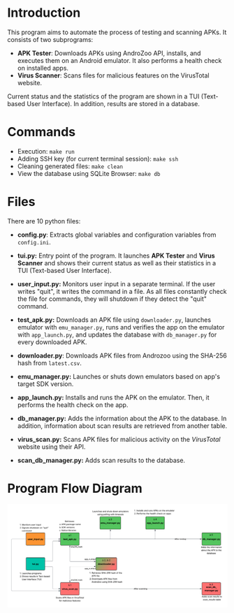 # Introduction
This program aims to automate the process of testing and scanning APKs. It consists of two subprograms:
- **APK Tester**: Downloads APKs using AndroZoo API, installs, and executes them on an Android emulator. It also performs a health check on installed apps.
- **Virus Scanner**: Scans files for malicious features on the VirusTotal website.

Current status and the statistics of the program are shown in a TUI (Text-based User Interface). In addition, results are stored in a database.

# Commands
- Execution: `make run`
- Adding SSH key (for current terminal session): `make ssh`
- Cleaning generated files: `make clean`
- View the database using SQLite Browser: `make db`

# Files
There are 10 python files:
- **config.py**: Extracts global variables and configuration variables from `config.ini`.

- **tui.py:** Entry point of the program. It launches **APK Tester** and **Virus Scanner** and shows their current status as well as their statistics in a TUI (Text-based User Interface).

- **user_input.py:** Monitors user input in a separate terminal. If the user writes "quit", it writes the command in a file. As all files constantly check the file for commands, they will shutdown if they detect the "quit" command.

- **test_apk.py:** Downloads an APK file using `downloader.py`, launches emulator with `emu_manager.py`, runs and verifies the app on the emulator with `app_launch.py`, and updates the database with `db_manager.py` for every downloaded APK.
- **downloader.py**: Downloads APK files from Androzoo using the SHA-256 hash from `latest.csv`.
- **emu_manager.py:** Launches or shuts down emulators based on app's target SDK version.
- **app_launch.py:** Installs and runs the APK on the emulator. Then, it performs the health check on the app.
- **db_manager.py:** Adds the information about the APK to the database. In addition, information about scan results are retrieved from another table.

- **virus_scan.py:** Scans APK files for malicious activity on the *VirusTotal* website using their API.
- **scan_db_manager.py:** Adds scan results to the database.


# Program Flow Diagram
![Program Flow Diagram](./diagram.png)